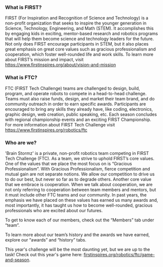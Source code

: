 ### What is FIRST? 
FIRST (For Inspiration and Recognition of Science and Technology) is a non-profit organization that seeks to inspire the younger generation in Science, Technology, Engineering, and Math (STEM). It accomplishes this by engaging kids in exciting, mentor-based research and robotics programs that will help them become science and technology leaders for the future. Not only does FIRST encourage participants in STEM, but it also places great emphasis on great core values such as gracious professionalism and cooperation, which foster well-rounded life and work skills. 
To learn more about FIRST’s mission and impact, visit https://www.firstinspires.org/about/vision-and-mission


### What is FTC?
FTC (FIRST Tech Challenge) teams are challenged to design, build, program, and operate robots to compete in a head-to-head challenge. Teams must also raise funds, design, and market their team brand, and do community outreach in order to earn specific awards. Participants are encouraged to bring any skills they already have, like coding, electronics, graphic design, web creation, public speaking, etc. Each season concludes with regional championship events and an exciting FIRST Championship. 
For more information about FIRST Tech Challenge visit https://www.firstinspires.org/robotics/ftc


### Who are we?
'Brain Stormz' is a private, non-profit robotics team competing in FIRST Tech Challenge (FTC). As a team, we strive to uphold FIRST’s core values. One of the values that we place the most focus on is “Gracious Professionalism”. With Gracious Professionalism, fierce competition and mutual gain are not separate notions. We allow our competition to drive us to do our best, but never so far as to degrade others. Another core value that we embrace is cooperation. When we talk about cooperation, we are not only referring to cooperation between team members and mentors, but it must include other FTC teams and our community. In past years, the emphasis we have placed on these values has earned us many awards and, most importantly, it has taught us how to become well-rounded, gracious professionals who are excited about our futures. 

To get to know each of our members, check out the “Members” tab under “team”.

To learn more about our team’s history and the awards we have earned, explore our “awards” and “history” tabs.

This year's challenge will be the most daunting yet, but we are up to the task! Check out this year's game here: [firstinspires.org/robotics/ftc/game-and-season](https://www.firstinspires.org/robotics/ftc/game-and-season).


